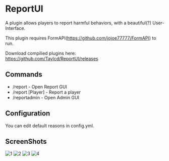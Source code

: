 # ReportUI
A plugin allows players to report harmful behaviors, with a beautiful(?) User-Interface.

This plugin requires FormAPI(https://github.com/jojoe77777/FormAPI) to run.

Download compilied plugins here: https://github.com/Taylcd/ReportUI/releases

## Commands
- /report - Open Report GUI
- /report [Player] - Report a player
- /reportadmin - Open Admin GUI

## Configuration
You can edit default reasons in config.yml.

## ScreenShots
![1](https://raw.githubusercontent.com/Taylcd/ReportGUI/master/screenshots/1.png)
![2](https://raw.githubusercontent.com/Taylcd/ReportGUI/master/screenshots/2.png)
![3](https://raw.githubusercontent.com/Taylcd/ReportGUI/master/screenshots/3.png)
![4](https://raw.githubusercontent.com/Taylcd/ReportGUI/master/screenshots/4.png)
